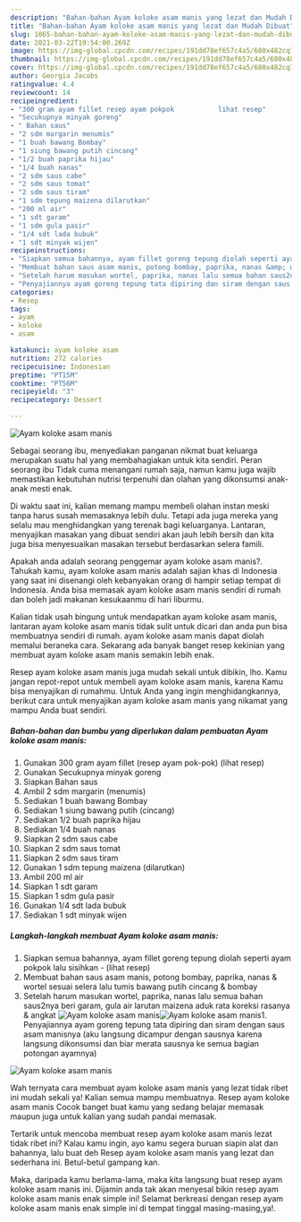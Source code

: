 ```yaml
---
description: "Bahan-bahan Ayam koloke asam manis yang lezat dan Mudah Dibuat"
title: "Bahan-bahan Ayam koloke asam manis yang lezat dan Mudah Dibuat"
slug: 1065-bahan-bahan-ayam-koloke-asam-manis-yang-lezat-dan-mudah-dibuat
date: 2021-03-22T19:54:00.269Z
image: https://img-global.cpcdn.com/recipes/191dd78ef657c4a5/680x482cq70/ayam-koloke-asam-manis-foto-resep-utama.jpg
thumbnail: https://img-global.cpcdn.com/recipes/191dd78ef657c4a5/680x482cq70/ayam-koloke-asam-manis-foto-resep-utama.jpg
cover: https://img-global.cpcdn.com/recipes/191dd78ef657c4a5/680x482cq70/ayam-koloke-asam-manis-foto-resep-utama.jpg
author: Georgia Jacobs
ratingvalue: 4.4
reviewcount: 14
recipeingredient:
- "300 gram ayam fillet resep ayam pokpok           lihat resep"
- "Secukupnya minyak goreng"
- " Bahan saus"
- "2 sdm margarin menumis"
- "1 buah bawang Bombay"
- "1 siung bawang putih cincang"
- "1/2 buah paprika hijau"
- "1/4 buah nanas"
- "2 sdm saus cabe"
- "2 sdm saus tomat"
- "2 sdm saus tiram"
- "1 sdm tepung maizena dilarutkan"
- "200 ml air"
- "1 sdt garam"
- "1 sdm gula pasir"
- "1/4 sdt lada bubuk"
- "1 sdt minyak wijen"
recipeinstructions:
- "Siapkan semua bahannya, ayam fillet goreng tepung diolah seperti ayam pokpok lalu sisihkan           (lihat resep)"
- "Membuat bahan saus asam manis, potong bombay, paprika, nanas &amp; wortel sesuai selera lalu tumis bawang putih cincang &amp; bombay"
- "Setelah harum masukan wortel, paprika, nanas lalu semua bahan saus2nya beri garam, gula air larutan maizena aduk rata koreksi rasanya &amp; angkat"
- "Penyajiannya ayam goreng tepung tata dipiring dan siram dengan saus asam manisnya (aku langsung dicampur dengan sausnya karena langsung dikonsumsi dan biar merata sausnya ke semua bagian potongan ayamnya)"
categories:
- Resep
tags:
- ayam
- koloke
- asam

katakunci: ayam koloke asam 
nutrition: 272 calories
recipecuisine: Indonesian
preptime: "PT15M"
cooktime: "PT56M"
recipeyield: "3"
recipecategory: Dessert

---
```



![Ayam koloke asam manis](https://img-global.cpcdn.com/recipes/191dd78ef657c4a5/680x482cq70/ayam-koloke-asam-manis-foto-resep-utama.jpg)

Sebagai seorang ibu, menyediakan panganan nikmat buat keluarga merupakan suatu hal yang membahagiakan untuk kita sendiri. Peran seorang ibu Tidak cuma menangani rumah saja, namun kamu juga wajib memastikan kebutuhan nutrisi terpenuhi dan olahan yang dikonsumsi anak-anak mesti enak.

Di waktu  saat ini, kalian memang mampu membeli olahan instan meski tanpa harus susah memasaknya lebih dulu. Tetapi ada juga mereka yang selalu mau menghidangkan yang terenak bagi keluarganya. Lantaran, menyajikan masakan yang dibuat sendiri akan jauh lebih bersih dan kita juga bisa menyesuaikan masakan tersebut berdasarkan selera famili. 



Apakah anda adalah seorang penggemar ayam koloke asam manis?. Tahukah kamu, ayam koloke asam manis adalah sajian khas di Indonesia yang saat ini disenangi oleh kebanyakan orang di hampir setiap tempat di Indonesia. Anda bisa memasak ayam koloke asam manis sendiri di rumah dan boleh jadi makanan kesukaanmu di hari liburmu.

Kalian tidak usah bingung untuk mendapatkan ayam koloke asam manis, lantaran ayam koloke asam manis tidak sulit untuk dicari dan anda pun bisa membuatnya sendiri di rumah. ayam koloke asam manis dapat diolah memalui beraneka cara. Sekarang ada banyak banget resep kekinian yang membuat ayam koloke asam manis semakin lebih enak.

Resep ayam koloke asam manis juga mudah sekali untuk dibikin, lho. Kamu jangan repot-repot untuk membeli ayam koloke asam manis, karena Kamu bisa menyajikan di rumahmu. Untuk Anda yang ingin menghidangkannya, berikut cara untuk menyajikan ayam koloke asam manis yang nikamat yang mampu Anda buat sendiri.

<!--inarticleads1-->

##### Bahan-bahan dan bumbu yang diperlukan dalam pembuatan Ayam koloke asam manis:

1. Gunakan 300 gram ayam fillet (resep ayam pok-pok)           (lihat resep)
1. Gunakan Secukupnya minyak goreng
1. Siapkan  Bahan saus
1. Ambil 2 sdm margarin (menumis)
1. Sediakan 1 buah bawang Bombay
1. Sediakan 1 siung bawang putih (cincang)
1. Sediakan 1/2 buah paprika hijau
1. Sediakan 1/4 buah nanas
1. Siapkan 2 sdm saus cabe
1. Siapkan 2 sdm saus tomat
1. Siapkan 2 sdm saus tiram
1. Gunakan 1 sdm tepung maizena (dilarutkan)
1. Ambil 200 ml air
1. Siapkan 1 sdt garam
1. Siapkan 1 sdm gula pasir
1. Gunakan 1/4 sdt lada bubuk
1. Sediakan 1 sdt minyak wijen




<!--inarticleads2-->

##### Langkah-langkah membuat Ayam koloke asam manis:

1. Siapkan semua bahannya, ayam fillet goreng tepung diolah seperti ayam pokpok lalu sisihkan -           (lihat resep)
1. Membuat bahan saus asam manis, potong bombay, paprika, nanas &amp; wortel sesuai selera lalu tumis bawang putih cincang &amp; bombay
1. Setelah harum masukan wortel, paprika, nanas lalu semua bahan saus2nya beri garam, gula air larutan maizena aduk rata koreksi rasanya &amp; angkat
<img src="//assets-global.cpcdn.com/assets/icons/button_play-2c75c40dde080a61004c1f40b05d8f140eaff45d7e9e6481dc71c63d2e7c4909.png" alt="Ayam koloke asam manis"><img src="//assets-global.cpcdn.com/assets/icons/button_play-2c75c40dde080a61004c1f40b05d8f140eaff45d7e9e6481dc71c63d2e7c4909.png" alt="Ayam koloke asam manis">1. Penyajiannya ayam goreng tepung tata dipiring dan siram dengan saus asam manisnya (aku langsung dicampur dengan sausnya karena langsung dikonsumsi dan biar merata sausnya ke semua bagian potongan ayamnya)
<img src="//assets-global.cpcdn.com/assets/icons/button_play-2c75c40dde080a61004c1f40b05d8f140eaff45d7e9e6481dc71c63d2e7c4909.png" alt="Ayam koloke asam manis">



Wah ternyata cara membuat ayam koloke asam manis yang lezat tidak ribet ini mudah sekali ya! Kalian semua mampu membuatnya. Resep ayam koloke asam manis Cocok banget buat kamu yang sedang belajar memasak maupun juga untuk kalian yang sudah pandai memasak.

Tertarik untuk mencoba membuat resep ayam koloke asam manis lezat tidak ribet ini? Kalau kamu ingin, ayo kamu segera buruan siapin alat dan bahannya, lalu buat deh Resep ayam koloke asam manis yang lezat dan sederhana ini. Betul-betul gampang kan. 

Maka, daripada kamu berlama-lama, maka kita langsung buat resep ayam koloke asam manis ini. Dijamin anda tak akan menyesal bikin resep ayam koloke asam manis enak simple ini! Selamat berkreasi dengan resep ayam koloke asam manis enak simple ini di tempat tinggal masing-masing,ya!.

